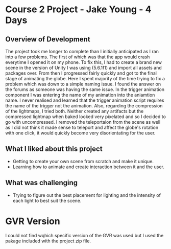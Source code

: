 # Course 2 Project - Jake Young - 4 Days

## Overview of Development
The project took me longer to complete than I initially anticipated as I ran into a few problems. The first of which was that the app would crash everytime I opened it on my phone. To fix this, I had to create a brand new scene in the version of Unity I was using (5.6.1f1) and import all assets and packages over. From then I progressed fairly quickly and got to the final stage of animating the globe. Here I spent majority of the time trying to fix a problem which was down to a simple naming issue. I found the answer on the forums as someone was having the same issue. In the trigger animation component I was entering the name of my animation into the aniamtion name. I never realised and learned that the trigger animation script requires the name of the trigger not the animation. Also, regarding the compression of the lightmaps, I tried both. Neither created any artifacts but the compressed lightmap when baked looked very pixelated and so I decided to go with uncompressed. I removed the teleportaion from the scene as well as I did not think it made sense to teleport and affect the globe's rotation with one click, it would quickly become very disorientating for the user. 

## What I liked about this project
- Getting to create your own scene from scratch and make it unique.
- Learning how to animate and create interaction between it and the user. 

## What was challenging 
- Trying to figure out the best placement for lighting and the intensity of each light to best suit the scene. 


# GVR Version 
I could not find wqhich specific version of the GVR was used but I used the pakage included with the project zip file. 
